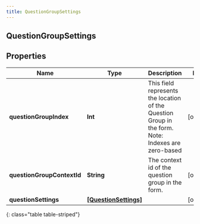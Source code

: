 ```yaml
---
title: QuestionGroupSettings
---
```

## QuestionGroupSettings

## Properties

|Name | Type | Description | Notes|
|------------ | ------------- | ------------- | -------------|
| **questionGroupIndex** | **Int** | This field represents the location of the Question Group in the form. Note: Indexes are zero-based | [optional] |
| **questionGroupContextId** | **String** | The context id of the question group in the form. | [optional] |
| **questionSettings** | [**[QuestionSettings]**](QuestionSettings.html) |  | [optional] |
{: class="table table-striped"}


